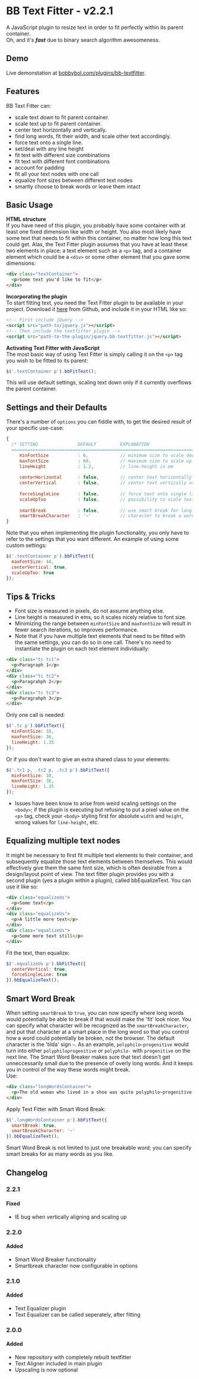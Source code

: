 # BB Text Fitter - v2.2.1
A JavaScript plugin to resize text in order to fit perfectly within its parent container.  
Oh, and it's **_fast_** due to binary search algorithm awesomeness.

## Demo
Live demonstation at [bobbybol.com/plugins/bb-textfitter](http://bobbybol.com/plugins/bb-textfitter/).

## Features
BB Text Fitter can:
- scale text _down_ to fit parent container.
- scale text _up_ to fit parent container.
- center text horizontally and vertically.
- find long words, fit their width, and scale other text accordingly.
- force text onto a single line.
- set/deal with any line height
- fit text with different size combinations
- fit text with different font combinations
- account for padding
- fit all your text nodes with one call
- equalize font sizes between different text nodes
- smartly choose to break words or leave them intact

## Basic Usage
**HTML structure**  
If you have need of this plugin, you probably have some container with at least one fixed dimension like width or height. You also most likely have some text that needs to fit within this container, no matter how long this text could get. Alas, the Text Fitter plugin assumes that you have at least these two elements in place: a text element such as a `<p>` tag, and a container element which could be a `<div>` or some other element that you gave some dimensions:
```html
<div class="textContainer">
  <p>Some text you'd like to fit</p>
</div>
```
**Incorporating the plugin**  
To start fitting text, you need the Text Fitter plugin to be available in your project. Download it [here](https://github.com/bobbybol/textFitter/archive/master.zip) from Github, and include it in your HTML like so:
```html
<!-- First include jQuery -->
<script src="path-to/jquery.js"></script>
<!-- Then include the textfitter plugin -->
<script src="path-to-the-plugin/jquery.bb-textfitter.js"></script>
```
**Activating Text Fitter with JavaScript**  
The most basic way of using Text Fitter is simply calling it on the `<p>` tag you wish to be fitted to its parent:
```javascript
$('.textContainer p').bbFitText();
```
This will use default settings, scaling text down only if it currently overflows the parent container.

## Settings and their Defaults
There's a number of `options` you can fiddle with, to get the desired result of your specific use-case:
```javascript
{
  /* SETTING               DEFAULT         EXPLANATION
  =========================================================================== */
     minFontSize           : 6,            // minimum size to scale down to
     maxFontSize           : 60,           // maximum size to scale up to
     lineHeight            : 1.2,          // line-height in em           
  
     centerHorizontal      : false,        // center text horizontally or not
     centerVertical        : false,        // center text vertically or not   
  
     forceSingleLine       : false,        // force text onto single line
     scaleUpToo            : false,        // possibility to scale text up too
     
     smartBreak            : false,        // use smart break for long words
     smartBreakCharacter   : '~'           // character to break a word on    
}
```
Note that you when implementing the plugin functionality, you only have to refer to the settings that you want different. An example of using some custom settings:
```javascript
$('.textContainer p').bbFitText({
  maxFontSize: 44,
  centerVertical: true,
  scaleUpToo: true
});
```

## Tips & Tricks
- Font size is measured in pixels, do not assume anything else.
- Line height is measured in ems, so it scales nicely relative to font size.
- Minimizing the range between `minFontSize` and `maxFontSize` will result in fewer search iterations, so improves performance.
- Note that if you have multiple text elements that need to be fitted with the same settings, you can do so in one call. There's no need to instantiate the plugin on each text element individually:
```html
<div class="tc tc1">
  <p>Paragraph 1</p>
</div>
<div class="tc tc2">
  <p>Paragrahph 2</p>
</div>
<div class="tc tc3">
  <p>Paragrahph 3</p>
</div>
```
Only one call is needed:
```javascript
$('.tc p').bbFitText({
  minFontSize: 10,
  maxFontSize: 36,
  lineHeight: 1.35
});
```
Or if you don't want to give an extra shared class to your elements:
```javascript
$('.tc1 p, .tc2 p, .tc3 p').bbFitText({
  minFontSize: 10,
  maxFontSize: 36,
  lineHeight: 1.35
});
```
- Issues have been know to arise from weird scaling settings on the `<body>`; if the plugin is executing but refusing to put a pixel value on the `<p>` tag, check your `<body>` styling first for absolute `width` and `height`, wrong values for `line-height`, etc.

## Equalizing multiple text nodes
It might be necessary to first fit multiple text elements to their container, and subsequently equalize those text elements between themselves. This would effectively give them the same font size, which is often desirable from a design/layout point of view.
The text fitter plugin provides you with a second plugin (yes a plugin within a plugin), called bbEqualizeText. You can use it like so:
```html
<div class="equalizeUs">
  <p>Some text</p>
</div>
<div class="equalizeUs">
  <p>A little more text</p>
</div>
<div class="equalizeUs">
  <p>Some more text still</p>
</div>
```
Fit the text, then equalize:
```javascript
$('.equalizeUs p').bbFitText({
  centerVertical: true,
  forceSingleLine: true
}).bbEqualizeText();
```

## Smart Word Break
When setting `smartBreak` to `true`, you can now specify where long words would potentially be able to break if that would make the 'fit' look nicer. You can specify what character will be recognized as the `smartBreakCharacter`, and put that character at a smart place in the long word so that you control how a word could potentially be broken, not the browser. The default character is the 'tilda' sign `~`. As an example, `polyphilo~progenitive` would turn into either `polyphiloprogenitive` or `polyphilo-` with `progenitive` on the next line. The Smart Word Breaker makes sure that text doesn't get unneccessarily small due to the presence of overly long words. And it keeps you in control of the way these words might break.  
Use:
```html
<div class="longWordsContainer">
  <p>The old woman who lived in a shoe was quite polyphilo~progenitive, if we may believe Mother Goose.</p>
</div>
```
Apply Text Fitter with Smart Word Break:
```javascript
$('.longWordsContainer p').bbFitText({
  smartBreak: true,
  smartBreakCharacter: '~'
}).bbEqualizeText();
```
Smart Word Break is not limited to just one breakable word; you can specify smart breaks for as many words as you like.

## Changelog
### 2.2.1
#### Fixed
- IE bug when vertically aligning and scaling up

### 2.2.0
#### Added
- Smart Word Breaker functionality
- Smartbreak character now configurable in options

### 2.1.0
#### Added
- Text Equalizer plugin
- Text Equalizer can be called seperately, after fitting

### 2.0.0
#### Added
- New repository with completely rebuilt textfitter
- Text Aligner included in main plugin
- Upscaling is now optional
